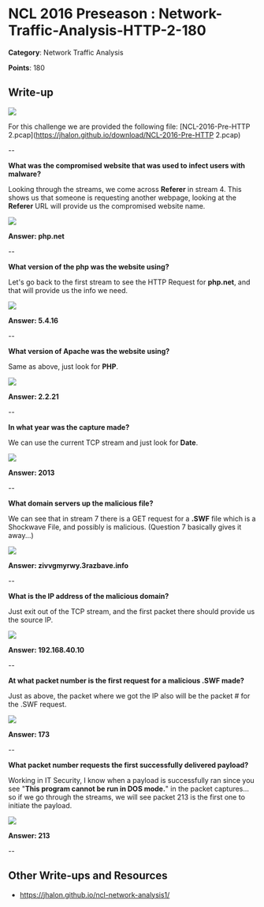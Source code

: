 # NCL 2016 Preseason : Network-Traffic-Analysis-HTTP-2-180

__Category__: Network Traffic Analysis

__Points__: 180

## Write-up

<a href="https://jhalon.github.io/images/ncl14.png"><img src="https://jhalon.github.io/images/ncl14.png"></a>

For this challenge we are provided the following file: [NCL-2016-Pre-HTTP 2.pcap](https://jhalon.github.io/download/NCL-2016-Pre-HTTP 2.pcap)

--

__What was the compromised website that was used to infect users with malware?__

Looking through the streams, we come across __Referer__ in stream 4. This shows us that someone is requesting another webpage, looking at the __Referer__ URL will provide us the compromised website name.

<a href="https://jhalon.github.io/images/ncl-http2-1.png"><img src="https://jhalon.github.io/images/ncl-http2-1.png"></a>

__Answer: php.net__

--

__What version of the php was the website using?__

Let's go back to the first stream to see the HTTP Request for __php.net__, and that will provide us the info we need.

<a href="https://jhalon.github.io/images/ncl-http2-2.png"><img src="https://jhalon.github.io/images/ncl-http2-2.png"></a>

__Answer: 5.4.16__

--

__What version of Apache was the website using?__

Same as above, just look for __PHP__.

<a href="https://jhalon.github.io/images/ncl-http2-2.png"><img src="https://jhalon.github.io/images/ncl-http2-2.png"></a>

__Answer: 2.2.21__

--

__In what year was the capture made?__

We can use the current TCP stream and just look for __Date__.

<a href="https://jhalon.github.io/images/ncl-http2-2.png"><img src="https://jhalon.github.io/images/ncl-http2-2.png"></a>

__Answer: 2013__

--

__What domain servers up the malicious file?__

We can see that in stream 7 there is a GET request for a __.SWF__ file which is a Shockwave File, and possibly is malicious. (Question 7 basically gives it away...)

<a href="https://jhalon.github.io/images/ncl-http2-3.png"><img src="https://jhalon.github.io/images/ncl-http2-3.png"></a>

__Answer: zivvgmyrwy.3razbave.info__

--

__What is the IP address of the malicious domain?__

Just exit out of the TCP stream, and the first packet there should provide us the source IP.

<a href="https://jhalon.github.io/images/ncl-http2-5.png"><img src="https://jhalon.github.io/images/ncl-http2-5.png"></a>

__Answer: 192.168.40.10__

--

__At what packet number is the first request for a malicious .SWF made?__

Just as above, the packet where we got the IP also will be the packet # for the .SWF request.

<a href="https://jhalon.github.io/images/ncl-http2-5.png"><img src="https://jhalon.github.io/images/ncl-http2-5.png"></a>

__Answer: 173__

--

__What packet number requests the first successfully delivered payload?__

Working in IT Security, I know when a payload is successfully ran since you see "__This program cannot be run in DOS mode.__" in the packet captures... so if we go through the streams, we will see packet 213 is the first one to initiate the payload.

<a href="https://jhalon.github.io/images/ncl-http2-4.png"><img src="https://jhalon.github.io/images/ncl-http2-4.png"></a>

__Answer: 213__

--

## Other Write-ups and Resources

* https://jhalon.github.io/ncl-network-analysis1/
